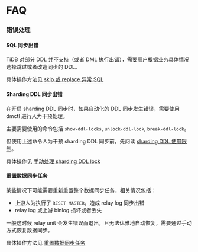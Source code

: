 FAQ
===

### 错误处理

#### SQL 同步出错

TiDB 对部分 DDL 并不支持（或者 DML 执行出错），需要用户根据业务具体情况选择跳过或者改造同步的 DDL。

具体操作方法见 [skip 或 replace 异常 SQL](./troubleshoot/skip-replace-sqls.md)

#### Sharding DDL 同步出错

在开启 sharding DDL 同步时，如果自动化的 DDL 同步发生错误，需要使用 dmctl 进行人为干预处理。

主要需要使用的命令包括 `show-ddl-locks`, `unlock-ddl-lock`, `break-ddl-lock`。

但使用上述命令人为干预 sharding DDL 同步前，先阅读 [sharding DDL 使用限制](./shard-table/restrictions.md)。

具体操作见 [手动处理 sharding DDL lock](./shard-table/handle-DDL-lock.md)

#### 重置数据同步任务

某些情况下可能需要重新重置整个数据同步任务，相关情况包括：
- 上游人为执行了 `RESET MASTER`，造成 relay log 同步出错
- relay log 或上游 binlog 损坏或者丢失

一般这时候 relay unit 会发生错误而退出，且无法优雅地自动恢复，需要通过手动方式恢复数据同步。

具体操作方法见 [重置数据同步任务](./troubleshoot/reset-task.md)
